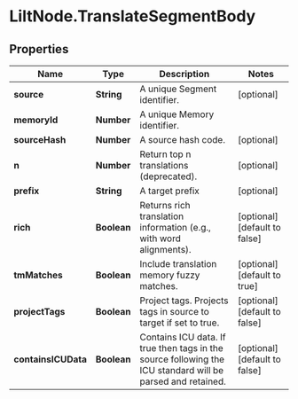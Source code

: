 # LiltNode.TranslateSegmentBody

## Properties

Name | Type | Description | Notes
------------ | ------------- | ------------- | -------------
**source** | **String** | A unique Segment identifier. | [optional] 
**memoryId** | **Number** | A unique Memory identifier. | 
**sourceHash** | **Number** | A source hash code. | [optional] 
**n** | **Number** | Return top n translations (deprecated). | [optional] 
**prefix** | **String** | A target prefix | [optional] 
**rich** | **Boolean** | Returns rich translation information (e.g., with word alignments). | [optional] [default to false]
**tmMatches** | **Boolean** | Include translation memory fuzzy matches. | [optional] [default to true]
**projectTags** | **Boolean** | Project tags. Projects tags in source to target if set to true. | [optional] [default to false]
**containsICUData** | **Boolean** | Contains ICU data. If true then tags in the source following the ICU standard will be parsed and retained. | [optional] [default to false]


